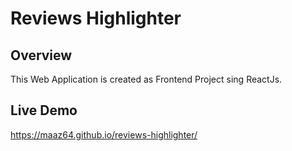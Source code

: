 # Reviews Highlighter

## Overview
This Web Application is created as Frontend Project sing ReactJs.

## Live Demo
https://maaz64.github.io/reviews-highlighter/

